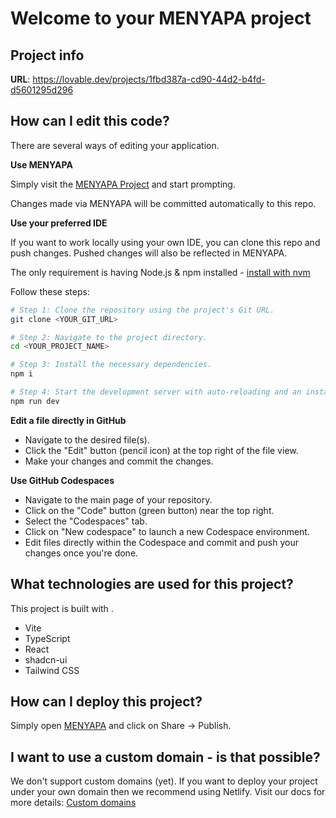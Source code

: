 # Welcome to your MENYAPA project

## Project info

**URL**: https://lovable.dev/projects/1fbd387a-cd90-44d2-b4fd-d5601295d296

## How can I edit this code?

There are several ways of editing your application.

**Use MENYAPA**

Simply visit the [MENYAPA Project](https://lovable.dev/projects/1fbd387a-cd90-44d2-b4fd-d5601295d296) and start prompting.

Changes made via MENYAPA will be committed automatically to this repo.

**Use your preferred IDE**

If you want to work locally using your own IDE, you can clone this repo and push changes. Pushed changes will also be reflected in MENYAPA.

The only requirement is having Node.js & npm installed - [install with nvm](https://github.com/nvm-sh/nvm#installing-and-updating)

Follow these steps:

```sh
# Step 1: Clone the repository using the project's Git URL.
git clone <YOUR_GIT_URL>

# Step 2: Navigate to the project directory.
cd <YOUR_PROJECT_NAME>

# Step 3: Install the necessary dependencies.
npm i

# Step 4: Start the development server with auto-reloading and an instant preview.
npm run dev
```

**Edit a file directly in GitHub**

- Navigate to the desired file(s).
- Click the "Edit" button (pencil icon) at the top right of the file view.
- Make your changes and commit the changes.

**Use GitHub Codespaces**

- Navigate to the main page of your repository.
- Click on the "Code" button (green button) near the top right.
- Select the "Codespaces" tab.
- Click on "New codespace" to launch a new Codespace environment.
- Edit files directly within the Codespace and commit and push your changes once you're done.

## What technologies are used for this project?

This project is built with .

- Vite
- TypeScript
- React
- shadcn-ui
- Tailwind CSS

## How can I deploy this project?

Simply open [MENYAPA](https://lovable.dev/projects/1fbd387a-cd90-44d2-b4fd-d5601295d296) and click on Share -> Publish.

## I want to use a custom domain - is that possible?

We don't support custom domains (yet). If you want to deploy your project under your own domain then we recommend using Netlify. Visit our docs for more details: [Custom domains](https://docs.lovable.dev/tips-tricks/custom-domain/)